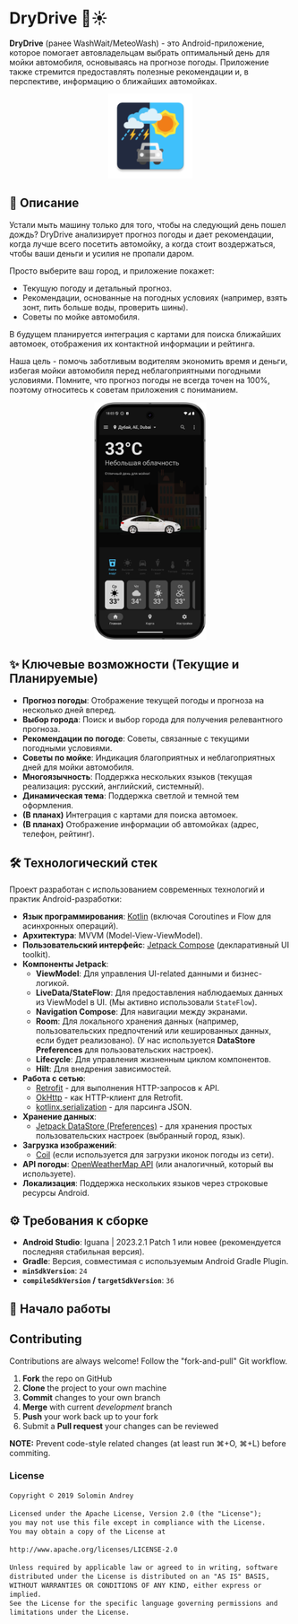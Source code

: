 # DryDrive 🚗☀️

**DryDrive** (ранее WashWait/MeteoWash) - это Android-приложение, которое помогает автовладельцам выбрать оптимальный день для мойки автомобиля, основываясь на прогнозе погоды. Приложение также стремится предоставлять полезные рекомендации и, в перспективе, информацию о ближайших автомойках.

<p align="center">
  <img src="https://github.com/solandmedotru/DryDriveApp/blob/main/app/src/main/res/mipmap-xxxhdpi/ic_launcher.webp" alt="DryDrive App Icon" width="150"/>
  <!-- TODO: Замените path/to/your/app_icon.png на реальный путь к иконке вашего приложения в репозитории -->
  <!-- Или загрузите скриншоты: -->
</p>

## 🌟 Описание

Устали мыть машину только для того, чтобы на следующий день пошел дождь? DryDrive анализирует прогноз погоды и дает рекомендации, когда лучше всего посетить автомойку, а когда стоит воздержаться, чтобы ваши деньги и усилия не пропали даром.

Просто выберите ваш город, и приложение покажет:
*   Текущую погоду и детальный прогноз.
*   Рекомендации, основанные на погодных условиях (например, взять зонт, пить больше воды, проверить шины).
*   Советы по мойке автомобиля.

В будущем планируется интеграция с картами для поиска ближайших автомоек, отображения их контактной информации и рейтинга.

Наша цель - помочь заботливым водителям экономить время и деньги, избегая мойки автомобиля перед неблагоприятными погодными условиями. Помните, что прогноз погоды не всегда точен на 100%, поэтому относитесь к советам приложения с пониманием.

<p align="center">
 <img src="https://github.com/solandmedotru/DryDriveApp/blob/main/Screenshot_20250916_180411.png" alt="Screenshot 1" width="200"/> 
</p>


## ✨ Ключевые возможности (Текущие и Планируемые)

*   **Прогноз погоды**: Отображение текущей погоды и прогноза на несколько дней вперед.
*   **Выбор города**: Поиск и выбор города для получения релевантного прогноза.
*   **Рекомендации по погоде**: Советы, связанные с текущими погодными условиями.
*   **Советы по мойке**: Индикация благоприятных и неблагоприятных дней для мойки автомобиля.
*   **Многоязычность**: Поддержка нескольких языков (текущая реализация: русский, английский, системный).
*   **Динамическая тема**: Поддержка светлой и темной тем оформления.
*   **(В планах)** Интеграция с картами для поиска автомоек.
*   **(В планах)** Отображение информации об автомойках (адрес, телефон, рейтинг).

## 🛠️ Технологический стек

Проект разработан с использованием современных технологий и практик Android-разработки:

*   **Язык программирования**: [Kotlin](https://kotlinlang.org/) (включая Coroutines и Flow для асинхронных операций).
*   **Архитектура**: MVVM (Model-View-ViewModel).
*   **Пользовательский интерфейс**: [Jetpack Compose](https://developer.android.com/jetpack/compose) (декларативный UI toolkit).
*   **Компоненты Jetpack**:
    *   **ViewModel**: Для управления UI-related данными и бизнес-логикой.
    *   **LiveData/StateFlow**: Для предоставления наблюдаемых данных из ViewModel в UI. (Мы активно использовали `StateFlow`).
    *   **Navigation Compose**: Для навигации между экранами.
    *   **Room**: Для локального хранения данных (например, пользовательских предпочтений или кешированных данных, если будет реализовано). (У нас используется **DataStore Preferences** для пользовательских настроек).
    *   **Lifecycle**: Для управления жизненным циклом компонентов.
    *   **Hilt**: Для внедрения зависимостей.
*   **Работа с сетью**:
    *   [Retrofit](https://square.github.io/retrofit/) - для выполнения HTTP-запросов к API.
    *   [OkHttp](https://square.github.io/okhttp/) - как HTTP-клиент для Retrofit.
    *   [kotlinx.serialization](https://github.com/Kotlin/kotlinx.serialization) - для парсинга JSON.
*   **Хранение данных**:
    *   [Jetpack DataStore (Preferences)](https://developer.android.com/topic/libraries/architecture/datastore) - для хранения простых пользовательских настроек (выбранный город, язык).
*   **Загрузка изображений**:
    *   [Coil](https://coil-kt.github.io/coil/) (если используется для загрузки иконок погоды из сети).
*   **API погоды**: [OpenWeatherMap API](https://openweathermap.org/api) (или аналогичный, который вы используете).
*   **Локализация**: Поддержка нескольких языков через строковые ресурсы Android.

## ⚙️ Требования к сборке

*   **Android Studio**: Iguana | 2023.2.1 Patch 1 или новее (рекомендуется последняя стабильная версия).
*   **Gradle**: Версия, совместимая с используемым Android Gradle Plugin.
*   **`minSdkVersion`**: `24`
*   **`compileSdkVersion` / `targetSdkVersion`**: `36`

## 🚀 Начало работы

## Contributing

Contributions are always welcome!
Follow the "fork-and-pull" Git workflow.

1. **Fork** the repo on GitHub
2. **Clone** the project to your own machine
3. **Commit** changes to your own branch
4. **Merge** with current *development* branch
5. **Push** your work back up to your fork
6. Submit a **Pull request** your changes can be reviewed

**NOTE:**
Prevent code-style related changes (at least run ⌘+O, ⌘+L) before commiting.

### License

	Copyright © 2019 Solomin Andrey

	Licensed under the Apache License, Version 2.0 (the "License");
	you may not use this file except in compliance with the License.
	You may obtain a copy of the License at

	http://www.apache.org/licenses/LICENSE-2.0

	Unless required by applicable law or agreed to in writing, software
	distributed under the License is distributed on an "AS IS" BASIS,
	WITHOUT WARRANTIES OR CONDITIONS OF ANY KIND, either express or
	implied.
	See the License for the specific language governing permissions and
	limitations under the License.